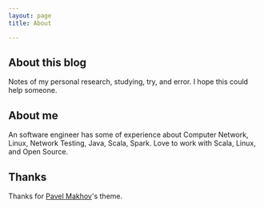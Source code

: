 ```yaml
---
layout: page 
title: About

---
```


## About this blog

Notes of my personal research, studying, try, and error. I hope this could help someone.

## About me

An software engineer has some of experience about Computer Network, Linux, Network Testing, Java, Scala, Spark. Love to work with Scala, Linux, and Open Source.

## Thanks

Thanks for [Pavel Makhov](http://pavelmakhov.com/)'s theme.
